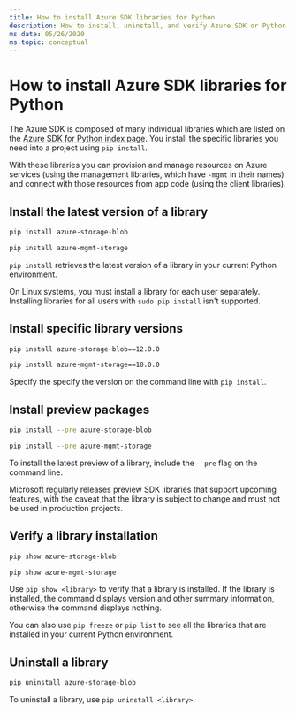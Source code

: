 ```yaml
---
title: How to install Azure SDK libraries for Python
description: How to install, uninstall, and verify Azure SDK or Python libraries using pip. Includes details on installing specific versions and preview packages.
ms.date: 05/26/2020
ms.topic: conceptual
---
```


# How to install Azure SDK libraries for Python

The Azure SDK is composed of many individual libraries which are listed on the [Azure SDK for Python index page](https://azure.github.io/azure-sdk/releases/latest/all/python.html). You install the specific libraries you need into a project using `pip install`.

With these libraries you can provision and manage resources on Azure services (using the management libraries, which have `-mgmt` in their names) and connect with those resources from app code (using the client libraries).

## Install the latest version of a library

```bash
pip install azure-storage-blob
```

```bash
pip install azure-mgmt-storage
```

`pip install` retrieves the latest version of a library in your current Python environment.

On Linux systems, you must install a library for each user separately. Installing libraries for all users with `sudo pip install` isn't supported.

## Install specific library versions

```bash
pip install azure-storage-blob==12.0.0
```

```bash
pip install azure-mgmt-storage==10.0.0
```

Specify the specify the version on the command line with `pip install`.

## Install preview packages

```bash
pip install --pre azure-storage-blob
```

```bash
pip install --pre azure-mgmt-storage
```

To install the latest preview of a library, include the `--pre` flag on the command line.

Microsoft regularly releases preview SDK libraries that support upcoming features, with the caveat that the library is subject to change and must not be used in production projects.

## Verify a library installation

```bash
pip show azure-storage-blob
```

```bash
pip show azure-mgmt-storage
```

Use `pip show <library>` to verify that a library is installed. If the library is installed, the command displays version and other summary information, otherwise the command displays nothing.

You can also use `pip freeze` or `pip list` to see all the libraries that are installed in your current Python environment.

## Uninstall a library

```bash
pip uninstall azure-storage-blob
```

To uninstall a library, use `pip uninstall <library>`.
